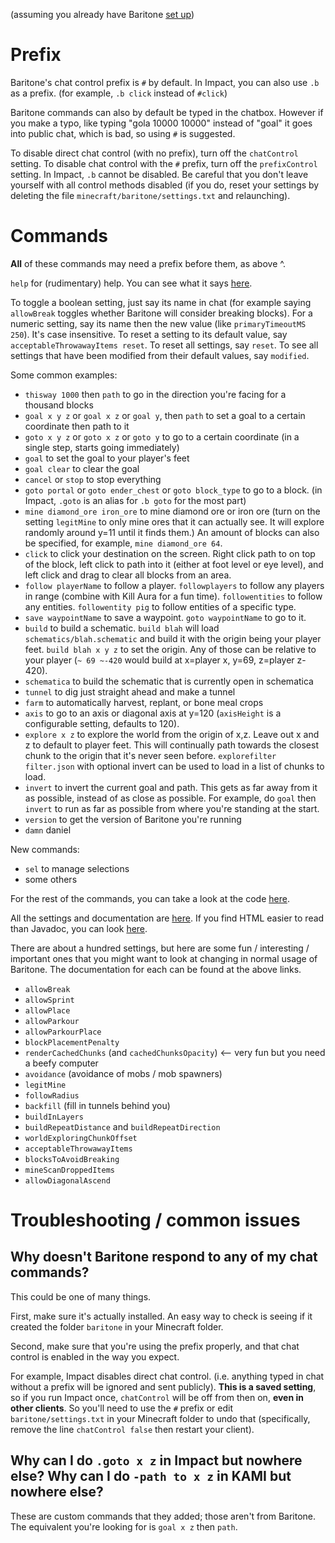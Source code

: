 (assuming you already have Baritone [set up](SETUP.md))

# Prefix

Baritone's chat control prefix is `#` by default. In Impact, you can also use `.b` as a prefix. (for example, `.b click` instead of `#click`)

Baritone commands can also by default be typed in the chatbox. However if you make a typo, like typing "gola 10000 10000" instead of "goal" it goes into public chat, which is bad, so using `#` is suggested.

To disable direct chat control (with no prefix), turn off the `chatControl` setting. To disable chat control with the `#` prefix, turn off the `prefixControl` setting. In Impact, `.b` cannot be disabled. Be careful that you don't leave yourself with all control methods disabled (if you do, reset your settings by deleting the file `minecraft/baritone/settings.txt` and relaunching).

# Commands

**All** of these commands may need a prefix before them, as above ^.

`help` for (rudimentary) help. You can see what it says [here](https://github.com/cabaletta/baritone/blob/master/src/api/java/baritone/api/utils/ExampleBaritoneControl.java#L47).

To toggle a boolean setting, just say its name in chat (for example saying `allowBreak` toggles whether Baritone will consider breaking blocks). For a numeric setting, say its name then the new value (like `primaryTimeoutMS 250`). It's case insensitive. To reset a setting to its default value, say `acceptableThrowawayItems reset`. To reset all settings, say `reset`. To see all settings that have been modified from their default values, say `modified`.

Some common examples:
- `thisway 1000` then `path` to go in the direction you're facing for a thousand blocks
- `goal x y z` or `goal x z` or `goal y`, then `path` to set a goal to a certain coordinate then path to it
- `goto x y z` or `goto x z` or `goto y` to go to a certain coordinate (in a single step, starts going immediately)
- `goal` to set the goal to your player's feet
- `goal clear` to clear the goal
- `cancel` or `stop` to stop everything
- `goto portal` or `goto ender_chest` or `goto block_type` to go to a block. (in Impact, `.goto` is an alias for `.b goto` for the most part)
- `mine diamond_ore iron_ore` to mine diamond ore or iron ore (turn on the setting `legitMine` to only mine ores that it can actually see. It will explore randomly around y=11 until it finds them.) An amount of blocks can also be specified, for example, `mine diamond_ore 64`.
- `click` to click your destination on the screen. Right click path to on top of the block, left click to path into it (either at foot level or eye level), and left click and drag to clear all blocks from an area.
- `follow playerName` to follow a player. `followplayers` to follow any players in range (combine with Kill Aura for a fun time). `followentities` to follow any entities. `followentity pig` to follow entities of a specific type.
- `save waypointName` to save a waypoint. `goto waypointName` to go to it.
- `build` to build a schematic. `build blah` will load `schematics/blah.schematic` and build it with the origin being your player feet. `build blah x y z` to set the origin. Any of those can be relative to your player (`~ 69 ~-420` would build at x=player x, y=69, z=player z-420).
- `schematica` to build the schematic that is currently open in schematica
- `tunnel` to dig just straight ahead and make a tunnel
- `farm` to automatically harvest, replant, or bone meal crops
- `axis` to go to an axis or diagonal axis at y=120 (`axisHeight` is a configurable setting, defaults to 120).
- `explore x z` to explore the world from the origin of x,z. Leave out x and z to default to player feet. This will continually path towards the closest chunk to the origin that it's never seen before. `explorefilter filter.json` with optional invert can be used to load in a list of chunks to load.
- `invert` to invert the current goal and path. This gets as far away from it as possible, instead of as close as possible. For example, do `goal` then `invert` to run as far as possible from where you're standing at the start.
- `version` to get the version of Baritone you're running
- `damn` daniel


New commands:
- `sel` to manage selections
- some others


For the rest of the commands, you can take a look at the code [here](https://github.com/cabaletta/baritone/blob/master/src/api/java/baritone/api/utils/ExampleBaritoneControl.java).

All the settings and documentation are <a href="https://github.com/cabaletta/baritone/blob/master/src/api/java/baritone/api/Settings.java">here</a>. If you find HTML easier to read than Javadoc, you can look <a href="https://baritone.leijurv.com/baritone/api/Settings.html#field.detail">here</a>.

There are about a hundred settings, but here are some fun / interesting / important ones that you might want to look at changing in normal usage of Baritone. The documentation for each can be found at the above links.
- `allowBreak`
- `allowSprint`
- `allowPlace`
- `allowParkour`
- `allowParkourPlace`
- `blockPlacementPenalty`
- `renderCachedChunks` (and `cachedChunksOpacity`) <-- very fun but you need a beefy computer
- `avoidance` (avoidance of mobs / mob spawners)
- `legitMine`
- `followRadius`
- `backfill` (fill in tunnels behind you)
- `buildInLayers`
- `buildRepeatDistance` and `buildRepeatDirection`
- `worldExploringChunkOffset`
- `acceptableThrowawayItems`
- `blocksToAvoidBreaking`
- `mineScanDroppedItems`
- `allowDiagonalAscend`




# Troubleshooting / common issues

## Why doesn't Baritone respond to any of my chat commands?
This could be one of many things.

First, make sure it's actually installed. An easy way to check is seeing if it created the folder `baritone` in your Minecraft folder.

Second, make sure that you're using the prefix properly, and that chat control is enabled in the way you expect.

For example, Impact disables direct chat control. (i.e. anything typed in chat without a prefix will be ignored and sent publicly). **This is a saved setting**, so if you run Impact once, `chatControl` will be off from then on, **even in other clients**.
So you'll need to use the `#` prefix or edit `baritone/settings.txt` in your Minecraft folder to undo that (specifically, remove the line `chatControl false` then restart your client).


## Why can I do `.goto x z` in Impact but nowhere else? Why can I do `-path to x z` in KAMI but nowhere else?
These are custom commands that they added; those aren't from Baritone.
The equivalent you're looking for is `goal x z` then `path`.

